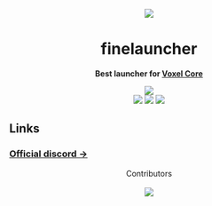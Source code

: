 <div align="center">

[![][logo-url]][discord-url]

# finelauncher

**Best launcher for [Voxel Core](https://github.com/MihailRis/VoxelEngine-Cpp)**

[![][license]]()  
[![][stars]](https://github.com/finesoldatik/finelauncher-releases)
[![][downloads]]()
[![][discord]](https://discord.com/invite/uzrJwm8pTK)

</div>

## Links

### [Official discord →](https://discord.com/invite/uzrJwm8pTK)

<div align="center">

Contributors \
\
[![][contributors_img]][contributors]

</div>

[logo-url]: https://raw.githubusercontent.com/finesoldatik/finelauncher-releases/refs/heads/main/logo.png
[discord-url]: https://discord.com/invite/uzrJwm8pTK

[license]: https://img.shields.io/github/license/finesoldatik/finelauncher-releases?label=License&color=blue
[stars]: https://badgen.net/github/stars/finesoldatik/finelauncher-releases?label=GitHub%20stars&color=blue
[downloads]: https://img.shields.io/github/downloads/finesoldatik/finelauncher-releases/total.svg?label=Downloads&color=blue
[discord]: https://badgen.net/discord/members/uzrJwm8pTK?label=Discord&color=blue

[contributors_img]: https://contrib.rocks/image?repo=finesoldatik/finelauncher&columns=25&anon=1&max=300
[contributors]: https://github.com/finesoldatik/finelauncher/graphs/contributors
